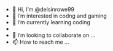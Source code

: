 - 👋 Hi, I’m @delsinrowe99
- 👀 I’m interested in codng and gaming
- 🌱 I’m currently learning coding
-
- 💞️ I’m looking to collaborate on ...
- 📫 How to reach me ...

<!---
delsinrowe99/delsinrowe99 is a ✨ special ✨ repository because its `README.md` (this file) appears on your GitHub profile.
You can click the Preview link to take a look at your changes.
--->
